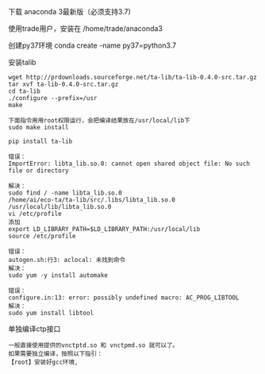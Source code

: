 下载 anaconda 3最新版（必须支持3.7)

使用trade用户，安装在 /home/trade/anaconda3

创建py37环境
conda create -name py37=python3.7

安装talib

    wget http://prdownloads.sourceforge.net/ta-lib/ta-lib-0.4.0-src.tar.gz
    tar xvf ta-lib-0.4.0-src.tar.gz
    cd ta-lib    
    ./configure --prefix=/usr  
    make
    
    下面指令用用root权限运行，会把编译结果放在/usr/local/lib下
    sudo make install
    
    pip install ta-lib

    错误：    
    ImportError: libta_lib.so.0: cannot open shared object file: No such file or directory
    
    解决：    
    sudo find / -name libta_lib.so.0    
    /home/ai/eco-ta/ta-lib/src/.libs/libta_lib.so.0    
    /usr/local/lib/libta_lib.so.0    
    vi /etc/profile    
    添加    
    export LD_LIBRARY_PATH=$LD_LIBRARY_PATH:/usr/local/lib    
    source /etc/profile
    
    错误：
    autogen.sh:行3: aclocal: 未找到命令
    解决：
    sudo yum -y install automake
    
    错误：
    configure.in:13: error: possibly undefined macro: AC_PROG_LIBTOOL
    解决：
    sudo yum install libtool
    
单独编译ctp接口

    一般直接使用提供的vnctptd.so 和 vnctpmd.so 就可以了。
    如果需要独立编译，按照以下指引：
    【root】安装好gcc环境, 
    
